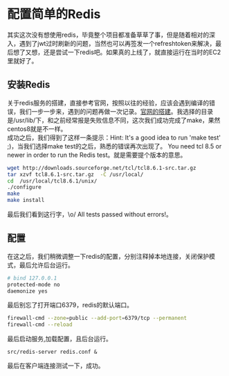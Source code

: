 # 配置简单的Redis
其实这次没有想使用redis，毕竟整个项目都准备草草了事，但是随着相对的深入，遇到了jwt过时刷新的问题，当然也可以再签发一个refreshtoken来解决，最后想了又想，还是尝试一下redis吧。如果真的上线了，就直接运行在当时的EC2里就好了。  
## 安装Redis
关于redis服务的搭建，直接参考官网，按照以往的经验，应该会遇到编译的错误，我们一步一步来，遇到的问题再做一次记录。[官网的搭建](https://redis.io/download)。我选择的目录是/usr/lib/下，和之前经常报是失败信息不同，这次我们成功完成了make，果然centos8就是不一样。  
成功之后，我们得到了这样一条提示：Hint: It's a good idea to run 'make test' ;)，当我们选择make test的之后，熟悉的错误再次出现了。
You need tcl 8.5 or newer in order to run the Redis test。就是需要提个版本的意思。
```sh 
wget http://downloads.sourceforge.net/tcl/tcl8.6.1-src.tar.gz  
tar xzvf tcl8.6.1-src.tar.gz  -C /usr/local/  
cd  /usr/local/tcl8.6.1/unix/  
./configure  
make  
make install
```
最后我们看到这行字，\o/ All tests passed without errors!。  

## 配置
在这之后，我们稍微调整一下redis的配置，分别注释掉本地连接，关闭保护模式，最后允许后台运行。
```sh
# bind 127.0.0.1
protected-mode no
daemonize yes 
```
最后别忘了打开端口6379，redis的默认端口。
```sh 
firewall-cmd --zone=public --add-port=6379/tcp --permanent
firewall-cmd --reload
```
最后启动服务,加载配置，且后台运行。
```
src/redis-server redis.conf &
```
最后在客户端连接测试一下，成功。


